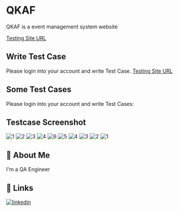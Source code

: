 # QKAF

QKAF is a event management system website

[Testing Site URL](https://qkaf.org/admin/index.php)

## Write Test Case

Please login into your account and write Test Case.
[Testing Site URL](https://qkaf.org/admin/index.php)

## Some Test Cases

Please login into your account and write Test Cases:
## Testcase Screenshot

![1](https://github.com/SHANJIDA-HRIDE/QKAF/assets/62147630/3ffcf993-2866-41ae-bbaf-c36b3754f0da)
![2](https://github.com/SHANJIDA-HRIDE/QKAF/assets/62147630/ffcf73a9-59c2-4e9c-91c4-008aae4f5f69)
![3](https://github.com/SHANJIDA-HRIDE/QKAF/assets/62147630/e558519f-2cb8-4e4f-9dee-2453b828af90)
![4](https://github.com/SHANJIDA-HRIDE/QKAF/assets/62147630/66256db6-aa49-4deb-ae4b-507409c06ac5)
![6](https://github.com/SHANJIDA-HRIDE/QKAF/assets/62147630/c7f3531b-4228-4464-adbb-a5083457b6d3)
![5](https://github.com/SHANJIDA-HRIDE/QKAF/assets/62147630/6c91a97f-0bf2-42f4-b06a-9ed85a896e7b)
![4](https://github.com/SHANJIDA-HRIDE/QKAF/assets/62147630/f6797004-deb2-41ab-8d6e-7ca548ac90e7)
![3](https://github.com/SHANJIDA-HRIDE/QKAF/assets/62147630/f9a5b00b-90c7-44e3-9617-17f8e431e80f)
![2](https://github.com/SHANJIDA-HRIDE/QKAF/assets/62147630/177f8ed8-34e1-483c-9202-eb918515481c)
![1](https://github.com/SHANJIDA-HRIDE/QKAF/assets/62147630/e1d09ef4-869d-4899-8a3e-6a95075b5e9e)
## 🚀 About Me
I'm a QA Engineer
## 🔗 Links
[![linkedin](https://img.shields.io/badge/linkedin-0A66C2?style=for-the-badge&logo=linkedin&logoColor=white)](https://www.linkedin.com/in/shanjida-hride-b38222173/)

